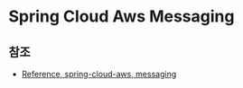 # Spring Cloud Aws Messaging

## 참조

- [Reference, spring-cloud-aws, messaging](https://docs.awspring.io/spring-cloud-aws/docs/current/reference/html/index.html#messaging)
